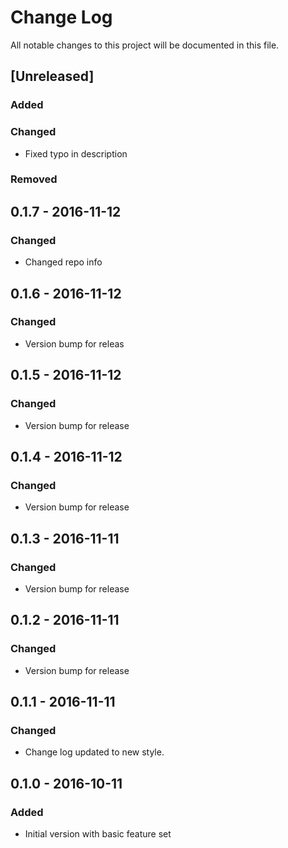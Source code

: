# Change Log
All notable changes to this project will be documented in this file.

## [Unreleased]
### Added

### Changed
- Fixed typo in description

### Removed

## 0.1.7 - 2016-11-12
### Changed
- Changed repo info

## 0.1.6 - 2016-11-12
### Changed
- Version bump for releas

## 0.1.5 - 2016-11-12
### Changed
- Version bump for release

## 0.1.4 - 2016-11-12
### Changed
- Version bump for release

## 0.1.3 - 2016-11-11
### Changed
- Version bump for release

## 0.1.2 - 2016-11-11
### Changed
- Version bump for release

## 0.1.1 - 2016-11-11
### Changed
- Change log updated to new style.

## 0.1.0 - 2016-10-11
### Added
- Initial version with basic feature set